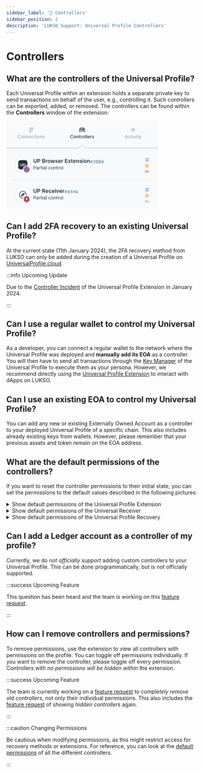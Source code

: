 ```yaml
---
sidebar_label: '🔐 Controllers'
sidebar_position: 2
description: 'LUKSO Support: Universal Profile Controllers'
---
```


# Controllers

## What are the controllers of the Universal Profile?

Each Universal Profile within an extension holds a separate private key to send transactions on behalf of the user, e.g., controlling it. Such controllers can be exported, added, or removed. The controllers can be found within the **Controllers** window of the extension:

<img
    src="/img/extension/controller-window.png"
    alt="Controller Window"
    width="400"
/>

## Can I add 2FA recovery to an existing Universal Profile?

At the current state (11th January 2024), the 2FA recovery method from LUKSO can only be added during the creation of a Universal Profile on [UniversalProfile.cloud](https://universalprofile.cloud/).

:::info Upcoming Update

Due to the [Controller Incident](./incidents/controller-recovery.md) of the Universal Profile Extension in January 2024.

:::

## Can I use a regular wallet to control my Universal Profile?

As a developer, you can connect a regular wallet to the network where the Universal Profile was deployed and **manually add its EOA** as a controller. You will then have to send all transactions through the [Key Manager](https://docs.lukso.tech/standards/universal-profile/lsp6-key-manager../../standards/universal-profile/lsp6-key-manager) of the Universal Profile to execute them as your persona. However, we recommend directly using the [Universal Profile Extension](https://docs.lukso.tech/install-up-browser-extension) to interact with dApps on LUKSO.

## Can I use an existing EOA to control my Universal Profile?

You can add any new or existing Externally Owned Account as a controller to your deployed Universal Profile of a specific chain. This also includes already existing keys from wallets. However, please remember that your previous assets and token remain on the EOA address.

## What are the default permissions of the controllers?

If you want to reset the controller permissions to their initial state, you can set the permissions to the default values described in the following pictures:

<details>
    <summary>Show default permissions of the Universal Profile Extension</summary>

![Default Permissions of the Universal Profile Extension](../../static/img/extension/default-permission-up-extension.png)

</details>

<details>
    <summary>Show default permissions of the Universal Receiver</summary>

![Default Permissions of the Universal Receiver](../../static/img/extension/default-permission-universal-receiver.png)

</details>

<details>
    <summary>Show default permissions of the Universal Profile Recovery</summary>

![Default Permissions of the Universal Profile Recovery](../../static/img/extension/default-permission-up-recovery.png)

</details>

## Can I add a Ledger account as a controller of my profile?

Currently, we do _not officially support_ adding custom controllers to your Universal Profile. This can be done programmatically, but is not officially supported.

:::success Upcoming Feature

This question has been heard and the team is working on this [feature request](../general/feature-requests.md).

:::

## How can I remove controllers and permissions?

To remove permissions, use the extension to view all controllers with permissions on the profile. You can toggle off permissions individually. If you want to remove the controller, please toggle off every permission. Controllers with _no permissions will be hidden within_ the extension.

:::success Upcoming Feature

The team is currently working on a [feature request](../general/feature-requests.md) to _completely remove old controllers_, not only their individual permissions. This also includes the [feature request](../general/feature-requests.md) of _showing hidden controllers_ again.

:::

:::caution Changing Permissions

Be cautious when modifying permissions, as this might restrict access for recovery methods or extensions. For reference, you can look at the [default permissions](#what-are-the-default-permissions-of-the-controllers) of all the different controllers.

:::
